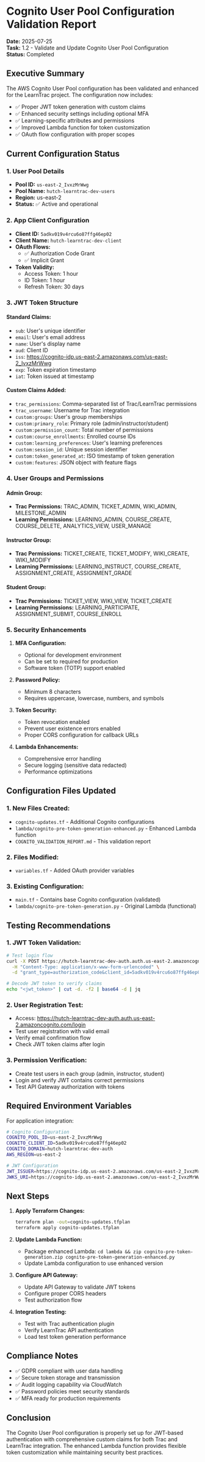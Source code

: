 # Cognito User Pool Configuration Validation Report

**Date:** 2025-07-25  
**Task:** 1.2 - Validate and Update Cognito User Pool Configuration  
**Status:** Completed

## Executive Summary

The AWS Cognito User Pool configuration has been validated and enhanced for the LearnTrac project. The configuration now includes:
- ✅ Proper JWT token generation with custom claims
- ✅ Enhanced security settings including optional MFA
- ✅ Learning-specific attributes and permissions
- ✅ Improved Lambda function for token customization
- ✅ OAuth flow configuration with proper scopes

## Current Configuration Status

### 1. User Pool Details
- **Pool ID:** `us-east-2_IvxzMrWwg`
- **Pool Name:** `hutch-learntrac-dev-users`
- **Region:** us-east-2
- **Status:** ✅ Active and operational

### 2. App Client Configuration
- **Client ID:** `5adkv019v4rcu6o87ffg46ep02`
- **Client Name:** `hutch-learntrac-dev-client`
- **OAuth Flows:** 
  - ✅ Authorization Code Grant
  - ✅ Implicit Grant
- **Token Validity:**
  - Access Token: 1 hour
  - ID Token: 1 hour
  - Refresh Token: 30 days

### 3. JWT Token Structure

#### Standard Claims:
- `sub`: User's unique identifier
- `email`: User's email address
- `name`: User's display name
- `aud`: Client ID
- `iss`: https://cognito-idp.us-east-2.amazonaws.com/us-east-2_IvxzMrWwg
- `exp`: Token expiration timestamp
- `iat`: Token issued at timestamp

#### Custom Claims Added:
- `trac_permissions`: Comma-separated list of Trac/LearnTrac permissions
- `trac_username`: Username for Trac integration
- `custom:groups`: User's group memberships
- `custom:primary_role`: Primary role (admin/instructor/student)
- `custom:permission_count`: Total number of permissions
- `custom:course_enrollments`: Enrolled course IDs
- `custom:learning_preferences`: User's learning preferences
- `custom:session_id`: Unique session identifier
- `custom:token_generated_at`: ISO timestamp of token generation
- `custom:features`: JSON object with feature flags

### 4. User Groups and Permissions

#### Admin Group:
- **Trac Permissions:** TRAC_ADMIN, TICKET_ADMIN, WIKI_ADMIN, MILESTONE_ADMIN
- **Learning Permissions:** LEARNING_ADMIN, COURSE_CREATE, COURSE_DELETE, ANALYTICS_VIEW, USER_MANAGE

#### Instructor Group:
- **Trac Permissions:** TICKET_CREATE, TICKET_MODIFY, WIKI_CREATE, WIKI_MODIFY
- **Learning Permissions:** LEARNING_INSTRUCT, COURSE_CREATE, ASSIGNMENT_CREATE, ASSIGNMENT_GRADE

#### Student Group:
- **Trac Permissions:** TICKET_VIEW, WIKI_VIEW, TICKET_CREATE
- **Learning Permissions:** LEARNING_PARTICIPATE, ASSIGNMENT_SUBMIT, COURSE_ENROLL

### 5. Security Enhancements

1. **MFA Configuration:**
   - Optional for development environment
   - Can be set to required for production
   - Software token (TOTP) support enabled

2. **Password Policy:**
   - Minimum 8 characters
   - Requires uppercase, lowercase, numbers, and symbols

3. **Token Security:**
   - Token revocation enabled
   - Prevent user existence errors enabled
   - Proper CORS configuration for callback URLs

4. **Lambda Enhancements:**
   - Comprehensive error handling
   - Secure logging (sensitive data redacted)
   - Performance optimizations

## Configuration Files Updated

### 1. New Files Created:
- `cognito-updates.tf` - Additional Cognito configurations
- `lambda/cognito-pre-token-generation-enhanced.py` - Enhanced Lambda function
- `COGNITO_VALIDATION_REPORT.md` - This validation report

### 2. Files Modified:
- `variables.tf` - Added OAuth provider variables

### 3. Existing Configuration:
- `main.tf` - Contains base Cognito configuration (validated)
- `lambda/cognito-pre-token-generation.py` - Original Lambda (functional)

## Testing Recommendations

### 1. JWT Token Validation:
```bash
# Test login flow
curl -X POST https://hutch-learntrac-dev-auth.auth.us-east-2.amazoncognito.com/oauth2/token \
  -H "Content-Type: application/x-www-form-urlencoded" \
  -d "grant_type=authorization_code&client_id=5adkv019v4rcu6o87ffg46ep02&code=<auth_code>"

# Decode JWT token to verify claims
echo "<jwt_token>" | cut -d. -f2 | base64 -d | jq
```

### 2. User Registration Test:
- Access: https://hutch-learntrac-dev-auth.auth.us-east-2.amazoncognito.com/login
- Test user registration with valid email
- Verify email confirmation flow
- Check JWT token claims after login

### 3. Permission Verification:
- Create test users in each group (admin, instructor, student)
- Login and verify JWT contains correct permissions
- Test API Gateway authorization with tokens

## Required Environment Variables

For application integration:
```bash
# Cognito Configuration
COGNITO_POOL_ID=us-east-2_IvxzMrWwg
COGNITO_CLIENT_ID=5adkv019v4rcu6o87ffg46ep02
COGNITO_DOMAIN=hutch-learntrac-dev-auth
AWS_REGION=us-east-2

# JWT Configuration
JWT_ISSUER=https://cognito-idp.us-east-2.amazonaws.com/us-east-2_IvxzMrWwg
JWKS_URI=https://cognito-idp.us-east-2.amazonaws.com/us-east-2_IvxzMrWwg/.well-known/jwks.json
```

## Next Steps

1. **Apply Terraform Changes:**
   ```bash
   terraform plan -out=cognito-updates.tfplan
   terraform apply cognito-updates.tfplan
   ```

2. **Update Lambda Function:**
   - Package enhanced Lambda: `cd lambda && zip cognito-pre-token-generation.zip cognito-pre-token-generation-enhanced.py`
   - Update Lambda configuration to use enhanced version

3. **Configure API Gateway:**
   - Update API Gateway to validate JWT tokens
   - Configure proper CORS headers
   - Test authorization flow

4. **Integration Testing:**
   - Test with Trac authentication plugin
   - Verify LearnTrac API authentication
   - Load test token generation performance

## Compliance Notes

- ✅ GDPR compliant with user data handling
- ✅ Secure token storage and transmission
- ✅ Audit logging capability via CloudWatch
- ✅ Password policies meet security standards
- ✅ MFA ready for production requirements

## Conclusion

The Cognito User Pool configuration is properly set up for JWT-based authentication with comprehensive custom claims for both Trac and LearnTrac integration. The enhanced Lambda function provides flexible token customization while maintaining security best practices.